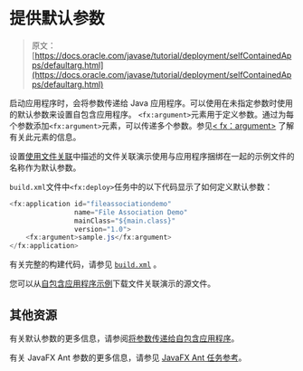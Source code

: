 # 提供默认参数

> 原文： [https://docs.oracle.com/javase/tutorial/deployment/selfContainedApps/defaultarg.html](https://docs.oracle.com/javase/tutorial/deployment/selfContainedApps/defaultarg.html)

启动应用程序时，会将参数传递给 Java 应用程序。可以使用在未指定参数时使用的默认参数来设置自包含应用程序。 `<fx:argument>`元素用于定义参数。通过为每个参数添加`<fx:argument>`元素，可以传递多个参数。参见[&lt; fx：argument&gt;](https://docs.oracle.com/javase/8/docs/technotes/guides/deploy/javafx_ant_task_reference.html#JSDPG528) 了解有关此元素的信息。

设置[使用文件关联](../selfContainedApps/fileassociation.html)中描述的文件关联演示使用与应用程序捆绑在一起的示例文件的名称作为默认参数。

`build.xml`文件中`<fx:deploy>`任务中的以下代码显示了如何定义默认参数：

```java
<fx:application id="fileassociationdemo"
                name="File Association Demo"
                mainClass="${main.class}"
                version="1.0">
    <fx:argument>sample.js</fx:argument>
</fx:application>

```

有关完整的构建代码，请参见 [`build.xml`](examples/packager_FileAssociations/build.xml) 。

您可以从[自包含应用程序示例](../selfContainedApps/examplesIndex.html)下载文件关联演示的源文件。

## 其他资源

有关默认参数的更多信息，请参阅[将参数传递给自包含应用程序](https://docs.oracle.com/javase/8/docs/technotes/guides/deploy/self-contained-packaging.html#JSDPG995)。

有关 JavaFX Ant 参数的更多信息，请参见 [JavaFX Ant 任务参考](https://docs.oracle.com/javase/8/docs/technotes/guides/deploy/javafx_ant_task_reference.html)。